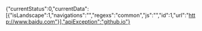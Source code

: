 {"currentStatus":0,"currentData":[{"isLandscape":1,"navigations":"","regexs":"common","js":"","id":1,"url":"http://www.baidu.com"}],"apiException":"github.io"}

